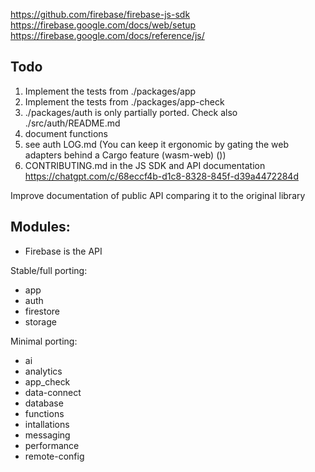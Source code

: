 
https://github.com/firebase/firebase-js-sdk
https://firebase.google.com/docs/web/setup
https://firebase.google.com/docs/reference/js/


## Todo

1. Implement the tests from ./packages/app
2. Implement the tests from ./packages/app-check
3. ./packages/auth is only partially ported. Check also ./src/auth/README.md
4. document functions
5. see auth LOG.md (You can keep it ergonomic by gating the web adapters behind a Cargo feature (wasm-web) ())
6. CONTRIBUTING.md in the JS SDK and API documentation https://chatgpt.com/c/68eccf4b-d1c8-8328-845f-d39a4472284d

Improve documentation of public API comparing it to the original library

## Modules:

- Firebase is the API

Stable/full porting:

- app
- auth
- firestore
- storage

Minimal porting:

- ai
- analytics
- app_check
- data-connect
- database
- functions
- intallations
- messaging
- performance
- remote-config


